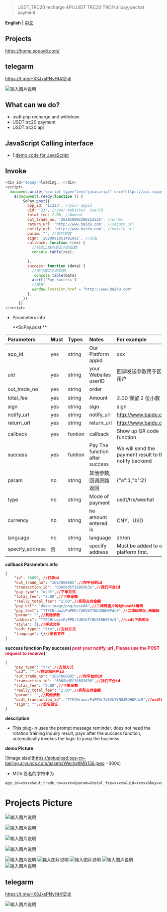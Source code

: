 > USDT_TRC20 recharge API.USDT TRC20 TRON alipay,wechat payment

**English** | [中文](https://github.com/amu1433/sopay/)

## Projects

<a href="https://home.sopay8.com/">https://home.sopay8.com/</a>

## telegarm

https://t.me/+X3JxsPNvHt41Zjdl

![输入图片说明](https://apiupload.oss-cn-beijing.aliyuncs.com/tinymce/20220905/57bdc18c6e9045a72cfea9143751bbac.png 'api.png')

## What can we do?

- usdt php recharge and withdraw
- USDT.trc20 payment
- USDT.trc20 api

## JavaScript Calling interface

- 1.<a href="https://github.com/amu1433/sopay/blob/main/demo.html" target="_blank">demo code for JavaScript </a>

## Invoke

```JavaScript
<div id="sopay">loading...</div>
<script>
  document.write('<script type="text/javascript" src="https://api.sopay8.com/assets/sopay.js?v=' + Math.random() + '"><\/script>')
    $(document).ready(function () {
        SoPay.post({
          app_id: '11323', //your appid
          uid: '23', //your Websites  userID
          total_fee: 2.00, //Amount
          out_trade_no: '202010092206552336', //order
          return_url: 'http://www.baidu.com', //return_url
          notify_url: 'http://www.baidu.com', //notify_url
          param: "", //其他参数
          sign: '2020091051481001', //签名
          callback: function (res) {
            //获取二维码后显示的函数
            console.table(res);
 
          },
          success: function (data) {
            //支付成功后的函数
             console.table(data)
            alert('Pay success')
            //跳转
            window.location.href = "http://www.baidu.com"
          },
        })
      })
</script>
```


- Parameters  info

  **SoPay.post **

| Parameters      | Must | Types   | Notes                          | For example                                           |
| :-------------- | :--- | :------ | :----------------------------- | :---------------------------------------------------- |
| app_id          | yes  | string  | Our Platform appid             | xxx                                                   |
| uid             | yes  | string  | your Websites  userID          | 回调发送参数用于区分用户                              |
| out_trade_no    | yes  | string  | order                          |
| total_fee       | yes  | string  | Amount                         | 2.00 保留 2 位小数                                    |
| sign            | yes  | string  | sign                           | sign                                                  |
| notify_url      | yes  | string  | notify_url                     | http://www.baidu.com                                  |
| return_url      | yes  | string  | return_url                     | http://www.baidu.com                                  |
| callback        | yes  | funtion | callback                       | Show up QR code function                              |
| success         | yes  | funtion | Pay The function after success | We will send the payment result to the notify backend |
| param           | no   | string  | 其他参数,回调原路返回          | {"a":1,"b":2}                                         |
| type            | no   | string  | Mode of payment                | usdt/trx/wechat                                       |
| currency        | no   | string  | he amount entered is           | CNY、USD                                              |
| language        | no   | string  | language                       | zh/en                                                 |
| specify_address | 否   | string  | specify address                | Must be added to our platform first.                  |


**callback  Parameters  info**

```json
{
    "id": 56899, //订单id
    "out_trade_no": "1667808605",//你平台的id
    "transaction_id": "6368bd5f18883636",//我们平台id
    "pay_type": "usdt",//下单方式
    "total_fee": "2.00",//下单金额
    "really_total_fee": "2.00",//实际支付金额
    "pay_url": "data:image/png;base64",//二维码图片地址base64编码
    "pay_text": "TTFCHruwzsPaPPDr7dEVkTYNU3RDH8Pdc9",//二维码地址,未编码
    "param": "",//其他参数
    "address": "TTFCHruwzsPaPPDr7dEVkTYNU3RDH8Pdc9",//usdt下单地址
    "style": {},//样式文件
    "usdt_type": "trx",//支付方式
    "language": {}//语言文件
}

```
**success function  Pay success(<font color=Crimson> post  your notify_url ,Please use the POST request to receive</font>)**


```json
{
    "pay_type": "trx",//支付方式
    "uid": "",//你网站用户id
    "out_trade_no": "1667808605",//你平台的id
    "transaction_id": "6368bd5f18883636",//我们平台id
    "total_fee": "2.00",//下单金额
    "really_total_fee": "2.00",//实际支付金额
    "param": "",//其他参数
    "usdt_transaction_id": "TTFCHruwzsPaPPDr7dEVkTYNU3RDH8Pdc9",//usdt的txId 的地址
    "sign": "",//签名验证
}

```
**description**

- This plug-in uses the prompt message reminder, does not need the rotation training inquiry result, pays after the success function, automatically invokes the logic to jump the business

**demo Picture**

![image size](https://apiupload.oss-cn-beijing.aliyuncs.com/assets/WechatIMG136.jpeg =300x)

- MD5 签名的字符串为

```
app_id=xxxxx&out_trade_no=xxxxx&param=&total_fee=xxxxx&uid=xxxxx&key=xxxxx
```

# Projects Picture

![输入图片说明](https://apiupload.oss-cn-beijing.aliyuncs.com/tinymce/20220419/b4f1b47f5dc8a939c186f74690539e83.png 'api.png')

![输入图片说明](https://apiupload.oss-cn-beijing.aliyuncs.com/tinymce/20220419/12b3110af50953cb184a7901c50fa73a.png 'api.png')

![输入图片说明](https://apiupload.oss-cn-beijing.aliyuncs.com/tinymce/20220419/6032d99b0d96bc0493a0ca2aa83dbe6d.png 'api.png')

![输入图片说明](https://apiupload.oss-cn-beijing.aliyuncs.com/tinymce/20220419/cd21ad18daf55fa92d81678164204f02.png 'api.png')

![输入图片说明](https://apiupload.oss-cn-beijing.aliyuncs.com/tinymce/20220419/0384e9a94182b32a99148969c359d92f.png 'api.png')
![输入图片说明](https://apiupload.oss-cn-beijing.aliyuncs.com/tinymce/20220419/444c48b6aa8b07211bb11327ab182e02.png 'api.png')
![输入图片说明](https://apiupload.oss-cn-beijing.aliyuncs.com/tinymce/20220419/5ede6de3de421f094f791a942c1479b3.png 'api.png')
![输入图片说明](https://apiupload.oss-cn-beijing.aliyuncs.com/tinymce/20220419/e57d6214c0a4a881e643a3c67f387166.png 'api.png')
![输入图片说明](https://apiupload.oss-cn-beijing.aliyuncs.com/tinymce/20220419/eb902bfbe4ef3b36b0881ba82331c268.png 'api.png')

## telegarm

https://t.me/+X3JxsPNvHt41Zjdl

![输入图片说明](https://apiupload.oss-cn-beijing.aliyuncs.com/tinymce/20220905/57bdc18c6e9045a72cfea9143751bbac.png 'api.png')
